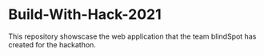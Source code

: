 # Build-With-Hack-2021

This repository showscase the web application that the team blindSpot has created for the hackathon. 

